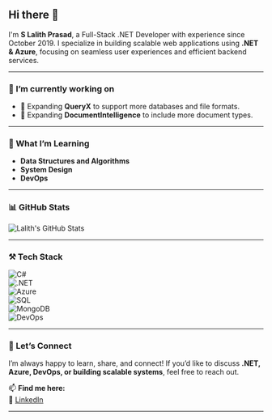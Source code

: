 ## Hi there 👋

I'm **S Lalith Prasad**, a Full-Stack .NET Developer with experience since October 2019. I specialize in building scalable web applications using **.NET & Azure**, focusing on seamless user experiences and efficient backend services.

---

### 🔭 I’m currently working on 

- 🔹 Expanding **QueryX** to support more databases and file formats.  
- 🔹 Expanding **DocumentIntelligence** to include more document types.

---

### 🌱 What I’m Learning
- **Data Structures and Algorithms**  
- **System Design**  
- **DevOps**
  
---

### 📊 GitHub Stats
![Lalith's GitHub Stats](https://github-readme-stats.vercel.app/api?username=slalithprasad&show_icons=true&theme=tokyonight)

---

### ⚒️ Tech Stack  
![C#](https://img.shields.io/badge/C%23-239120?style=for-the-badge&logo=c-sharp&logoColor=white)  
![.NET](https://img.shields.io/badge/.NET-512BD4?style=for-the-badge&logo=dotnet&logoColor=white)  
![Azure](https://img.shields.io/badge/Azure-0078D4?style=for-the-badge&logo=microsoft-azure&logoColor=white)  
![SQL](https://img.shields.io/badge/SQL-4479A1?style=for-the-badge&logo=postgresql&logoColor=white)  
![MongoDB](https://img.shields.io/badge/MongoDB-47A248?style=for-the-badge&logo=mongodb&logoColor=white)  
![DevOps](https://img.shields.io/badge/DevOps-A82D22?style=for-the-badge&logo=azuredevops&logoColor=white)   

---

### 🤝 Let’s Connect  

I’m always happy to learn, share, and connect! If you’d like to discuss **.NET, Azure, DevOps, or building scalable systems**, feel free to reach out.  

📫 **Find me here:**  
🔗 [LinkedIn](https://www.linkedin.com/in/s-lalith-prasad-4ab13b248/)  

---
